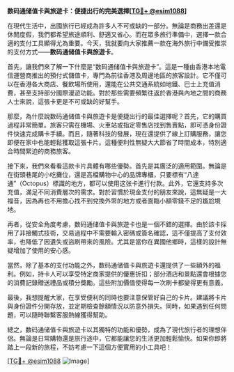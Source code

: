 **数码通储值卡與旅遊卡：便捷出行的完美選擇[[TG💪+ @esim1088](https://t.me/s/esim1088)]**

在現代生活中，出國旅行已經成為許多人不可或缺的一部分。無論是商務出差還是休閒度假，我們都希望旅途順利、舒適又省心。而在眾多旅行準備中，選擇一款合適的支付工具顯得尤為重要。今天，我就要向大家推薦一款在海外旅行中備受推崇的支付方式——**数码通储值卡與旅遊卡**。

首先，讓我們來了解一下什麼是“数码通储值卡與旅遊卡”。這是一種由香港本地電信運營商推出的預付式儲值卡，專門為前往香港及周邊地區的旅客設計。它不僅可以在香港各大商店、餐飲場所使用，還能在公共交通系統如地鐵、巴士上充值消費，甚至支持部分國際漫遊功能。對於那些需要頻繁往返於香港與內地之間的商務人士來說，這張卡更是不可或缺的好幫手。

那麼，為什麼說数码通储值卡與旅遊卡是便捷出行的最佳選擇呢？首先，它的購買過程非常簡單。旅客只需在機場、火車站或指定零售店找到售賣點，即可憑身份證件快速完成購卡手續。而且，隨著科技的發展，現在還提供了線上訂購服務，讓您即便在家中也能輕鬆獲取這張卡片。這種便利性無疑大大節省了時間成本，特別適合時間緊迫的商務旅客。

接下來，我們來看看這款卡片具體有哪些優勢。首先是其廣泛的適用範圍。無論是在街頭巷尾的小吃攤位，還是高檔購物中心的品牌專櫃，只要標有“八達通”（Octopus）標識的地方，都可以使用这张卡進行付款。此外，它還支持多次充值，滿足不同消費層次的需求。對於習慣於現金支付的朋友來說，這無疑是一大福音，因為再也不用擔心找不到兌換外幣的地方或者面臨小額零錢不足的尷尬境地。

再者，從安全角度考慮，数码通储值卡與旅遊卡也是一個不錯的選擇。由於該卡採用了非接觸式技術，交易過程中不需要輸入密碼或簽名確認，這不僅提高了支付效率，也降低了因遺失或盜刷帶來的風險。尤其是當你在異國他鄉時，這樣的設計無疑增加了使用的安心感。

當然，除了基本的支付功能之外，数码通储值卡與旅遊卡還提供了一些額外的福利。例如，持卡人可以享受特定商家提供的優惠折扣；部分酒店和景點還會根據您的消費記錄贈送禮品或積分獎勵。這些附加價值使得每一次刷卡都變得更有意義。

最後，我想提醒大家，在享受便利的同時也要注意保管好自己的卡片。建議將卡片與身份證件分開存放，並定期檢查餘額情況以防意外損失。同時，如果遇到任何問題，可以隨時聯繫客服熱線獲得幫助。

總之，数码通储值卡與旅遊卡以其獨特的功能和優勢，成為了現代旅行者的理想伴侶。無論是日常購物還是旅行途中，它都能讓您的生活更加輕鬆愉快。如果你即將踏上一段新的旅程，不妨考慮一下這個方便實用的小工具吧！

[[TG💪+ @esim1088](https://t.me/s/esim1088) ![Image](https://i.postimg.cc/4NQfJmqS/Snipaste-2025-05-13-00-14-12.png)]